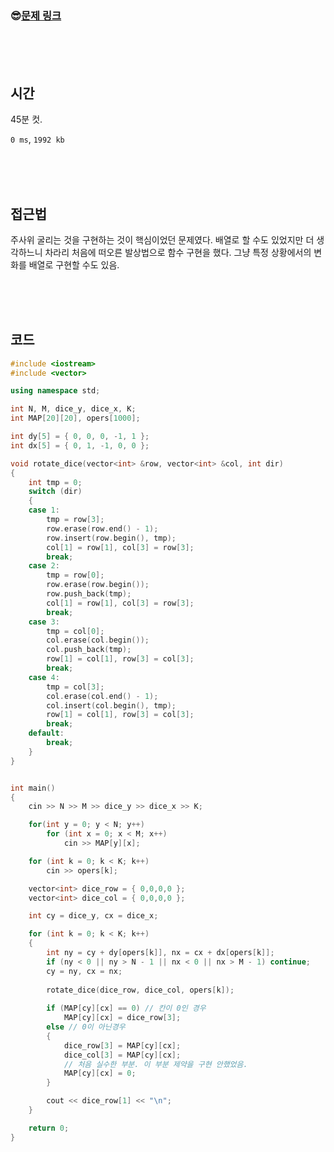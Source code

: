 

### &#128526;[문제 링크](https://www.acmicpc.net/problem/14499)

<br>

<br>

<br>

## 시간

45분 컷.

`0 ms`, `1992 kb`

<br>

<br>

<br>

## 접근법

주사위 굴리는 것을 구현하는 것이 핵심이었던 문제였다. 배열로 할 수도 있었지만 더 생각하느니 차라리 처음에 떠오른 발상법으로 함수 구현을 했다. 그냥 특정 상황에서의 변화를 배열로 구현할 수도 있음.

<br>

<br>

<br>

## 코드

```cpp
#include <iostream>
#include <vector>

using namespace std;

int N, M, dice_y, dice_x, K;
int MAP[20][20], opers[1000];

int dy[5] = { 0, 0, 0, -1, 1 };
int dx[5] = { 0, 1, -1, 0, 0 };

void rotate_dice(vector<int> &row, vector<int> &col, int dir)
{
	int tmp = 0;
	switch (dir)
	{
	case 1:
		tmp = row[3];
		row.erase(row.end() - 1);
		row.insert(row.begin(), tmp);
		col[1] = row[1], col[3] = row[3];
		break;
	case 2:
		tmp = row[0];
		row.erase(row.begin());
		row.push_back(tmp);
		col[1] = row[1], col[3] = row[3];
		break;
	case 3:
		tmp = col[0];
		col.erase(col.begin());
		col.push_back(tmp);
		row[1] = col[1], row[3] = col[3];
		break;
	case 4:
		tmp = col[3];
		col.erase(col.end() - 1);
		col.insert(col.begin(), tmp);
		row[1] = col[1], row[3] = col[3];
		break;
	default:
		break;
	}
}


int main()
{
	cin >> N >> M >> dice_y >> dice_x >> K;

	for(int y = 0; y < N; y++)
		for (int x = 0; x < M; x++)
			cin >> MAP[y][x];

	for (int k = 0; k < K; k++)
		cin >> opers[k];

	vector<int> dice_row = { 0,0,0,0 };
	vector<int> dice_col = { 0,0,0,0 };

	int cy = dice_y, cx = dice_x;

	for (int k = 0; k < K; k++)
	{
		int ny = cy + dy[opers[k]], nx = cx + dx[opers[k]];
		if (ny < 0 || ny > N - 1 || nx < 0 || nx > M - 1) continue;
		cy = ny, cx = nx;
		
		rotate_dice(dice_row, dice_col, opers[k]);
		
		if (MAP[cy][cx] == 0) // 칸이 0인 경우
			MAP[cy][cx] = dice_row[3];
		else // 0이 아닌경우
		{
			dice_row[3] = MAP[cy][cx];
			dice_col[3] = MAP[cy][cx];
            // 처음 실수한 부분. 이 부분 제약을 구현 안했었음.
			MAP[cy][cx] = 0;
		}

		cout << dice_row[1] << "\n";
	}

	return 0;
}
```

<br>

<br>

<br>